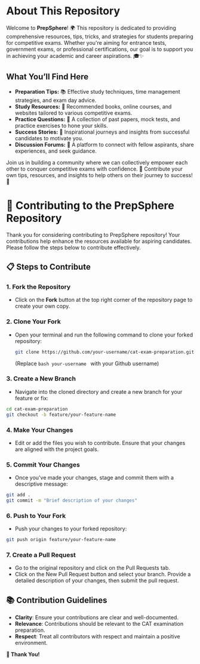 # About This Repository

Welcome to **PrepSphere**! 🌍 This repository is dedicated to providing comprehensive resources, tips, tricks, and strategies for students preparing for competitive exams. Whether you're aiming for entrance tests, government exams, or professional certifications, our goal is to support you in achieving your academic and career aspirations. 🎓✨

## What You’ll Find Here

- **Preparation Tips:** 📚 Effective study techniques, time management strategies, and exam day advice.
- **Study Resources:** 🔖 Recommended books, online courses, and websites tailored to various competitive exams.
- **Practice Questions:** 📝 A collection of past papers, mock tests, and practice exercises to hone your skills.
- **Success Stories:** 🌟 Inspirational journeys and insights from successful candidates to motivate you.
- **Discussion Forums:** 💬 A platform to connect with fellow aspirants, share experiences, and seek guidance.

Join us in building a community where we can collectively empower each other to conquer competitive exams with confidence. 💪 Contribute your own tips, resources, and insights to help others on their journey to success! 🚀

# 🤝 Contributing to the PrepSphere Repository

Thank you for considering contributing to PrepSphere repository! Your contributions help enhance the resources available for aspiring candidates. Please follow the steps below to contribute effectively.

## 📋 Steps to Contribute

### 1. Fork the Repository
- Click on the **Fork** button at the top right corner of the repository page to create your own copy.

### 2. Clone Your Fork
- Open your terminal and run the following command to clone your forked repository:

  ```bash
  git clone https://github.com/your-username/cat-exam-preparation.git
  ```
  (Replace ```bash your-username ``` with your Github username)
  
### 3. Create a New Branch
- Navigate into the cloned directory and create a new branch for your feature or fix:
```bash
cd cat-exam-preparation
git checkout -b feature/your-feature-name
```

### 4. Make Your Changes
- Edit or add the files you wish to contribute. Ensure that your changes are aligned with the project goals.

### 5. Commit Your Changes
- Once you've made your changes, stage and commit them with a descriptive message:
```bash
git add .
git commit -m "Brief description of your changes"
```

### 6. Push to Your Fork
- Push your changes to your forked repository:
```bash
git push origin feature/your-feature-name
```

### 7. Create a Pull Request
- Go to the original repository and click on the Pull Requests tab.
- Click on the New Pull Request button and select your branch. Provide a detailed description of your changes, then submit the pull request.

## 📚 Contribution Guidelines
- **Clarity**: Ensure your contributions are clear and well-documented.
- **Relevance**: Contributions should be relevant to the CAT examination preparation.
- **Respect**: Treat all contributors with respect and maintain a positive environment.

**🙏 Thank You!**

